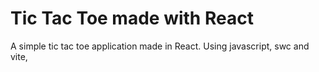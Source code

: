 # Tic Tac Toe made with React
A simple tic tac toe application made in React. 
Using javascript, swc and vite,
